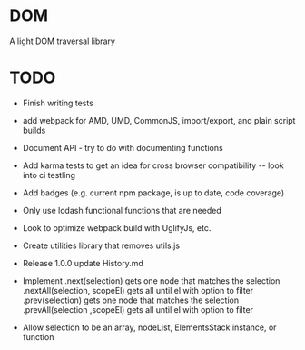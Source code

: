 # DOM

A light DOM traversal library

# TODO

- Finish writing tests
- add webpack for AMD, UMD, CommonJS, import/export, and plain script builds
- Document API - try to do with documenting functions

- Add karma tests to get an idea for cross browser compatibility -- look into ci testling
- Add badges (e.g. current npm package, is up to date, code coverage)
- Only use lodash functional functions that are needed
- Look to optimize webpack build with UglifyJs, etc.
- Create utilities library that removes utils.js
- Release 1.0.0 update History.md

- Implement
  .next(selection) gets one node that matches the selection
  .nextAll(selection, scopeEl) gets all until el with option to filter
  .prev(selection) gets one node that matches the selection
  .prevAll(selection ,scopeEl) gets all until el with option to filter

- Allow selection to be an array, nodeList, ElementsStack instance, or function
